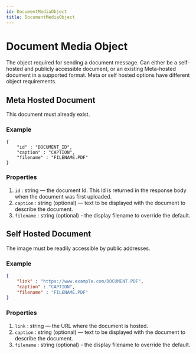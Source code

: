 ```yaml
---
id: DocumentMediaObject
title: DocumentMediaObject
---
```


# Document Media Object
The object required for sending a document message. Can either be a self-hosted and publicly accessible document, or an existing Meta-hosted document in a supported format. Meta or self hosted options have different object requirements.

## Meta Hosted Document
This document must already exist.

### Example
```
{
    "id" : "DOCUMENT_ID",
    "caption" : "CAPTION",
    "filename" : "FILENAME.PDF"
}
```

### Properties
1. `id` : string — the document Id. This Id is returned in the response body when the document was first uploaded.
2. `caption` : string (optional) — text to be displayed with the document to describe the document.
3. `filename` : string (optional) - the display filename to override the default.

## Self Hosted Document
The image must be readily accessible by public addresses.

### Example
```json
{
    "link" : "https://www.example.com/DOCUMENT.PDF",
    "caption" : "CAPTION",
    "filename" : "FILENAME.PDF"
}
```

### Properties
1. `link` : string — the URL where the document is hosted.
2. `caption` : string (optional) — text to be displayed with the document to describe the document.
3. `filename` : string (optional) - the display filename to override the default.
